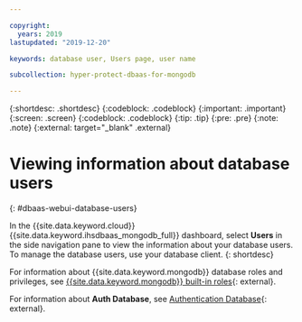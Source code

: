 ```yaml
---

copyright:
  years: 2019
lastupdated: "2019-12-20"

keywords: database user, Users page, user name

subcollection: hyper-protect-dbaas-for-mongodb

---
```


{:shortdesc: .shortdesc}
{:codeblock: .codeblock}
{:important: .important}
{:screen: .screen}
{:codeblock: .codeblock}
{:tip: .tip}
{:pre: .pre}
{:note: .note}
{:external: target="_blank" .external}

# Viewing information about database users
{: #dbaas-webui-database-users}

In the {{site.data.keyword.cloud}} {{site.data.keyword.ihsdbaas_mongodb_full}} dashboard, select **Users** in the side navigation pane to view the information about your database users. To manage the database users, use your database client.
{: shortdesc}

For information about {{site.data.keyword.mongodb}} database roles and privileges, see [{{site.data.keyword.mongodb}} built-in roles](https://docs.mongodb.com/manual/reference/built-in-roles/){: external}.

For information about **Auth Database**, see [Authentication Database](https://docs.mongodb.com/manual/core/security-users/#user-authentication-database){: external}.
